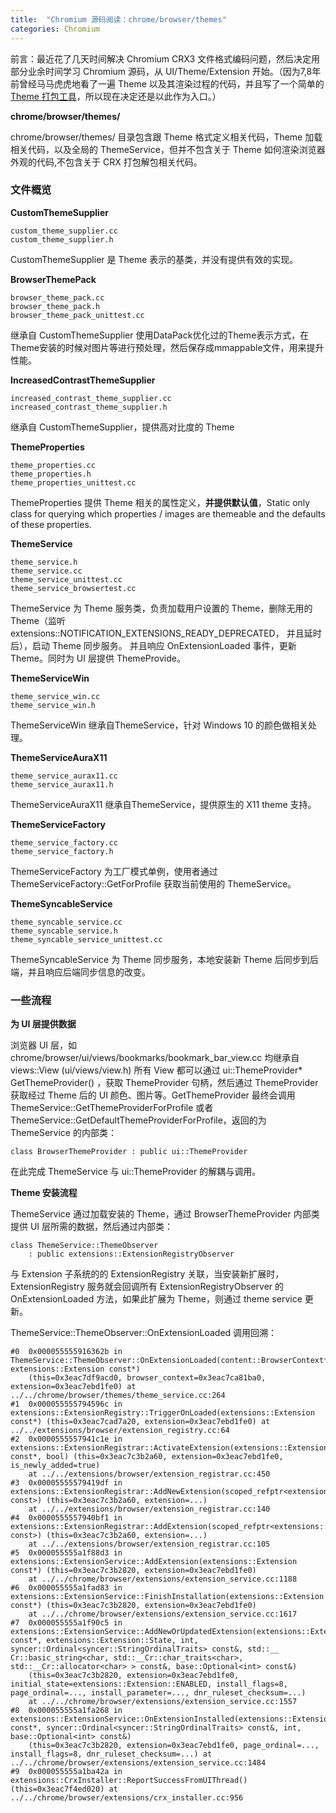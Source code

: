 ```yaml
---
title:  "Chromium 源码阅读：chrome/browser/themes"
categories: Chromium
---
```


前言：最近花了几天时间解决 Chromium CRX3 文件格式编码问题，然后决定用部分业余时间学习 Chromium 源码，从 UI/Theme/Extension 开始。（因为7,8年前曾经马马虎虎地看了一遍 Theme 以及其渲染过程的代码，并且写了一个简单的[ Theme 打包工具](https://www.themebeta.com/chrome-theme-creator-online.html)，所以现在决定还是以此作为入口。）

**chrome/browser/themes/**

chrome/browser/themes/ 目录包含跟 Theme 格式定义相关代码，Theme 加载相关代码，以及全局的 ThemeService，但并不包含关于 Theme 如何渲染浏览器外观的代码,不包含关于 CRX 打包解包相关代码。

### 文件概览

**CustomThemeSupplier**
```
custom_theme_supplier.cc
custom_theme_supplier.h
```
CustomThemeSupplier 是 Theme 表示的基类，并没有提供有效的实现。

**BrowserThemePack**
```
browser_theme_pack.cc
browser_theme_pack.h
browser_theme_pack_unittest.cc
```
继承自 CustomThemeSupplier 使用DataPack优化过的Theme表示方式，在Theme安装的时候对图片等进行预处理，然后保存成mmappable文件，用来提升性能。

**IncreasedContrastThemeSupplier**
```
increased_contrast_theme_supplier.cc
increased_contrast_theme_supplier.h
```
继承自 CustomThemeSupplier，提供高对比度的 Theme

**ThemeProperties**
```
theme_properties.cc
theme_properties.h
theme_properties_unittest.cc
```
ThemeProperties 提供 Theme 相关的属性定义，**并提供默认值**，Static only class for querying which properties / images are themeable and the defaults of these properties.

**ThemeService**
```
theme_service.h
theme_service.cc
theme_service_unittest.cc
theme_service_browsertest.cc
```
ThemeService 为 Theme 服务类，负责加载用户设置的 Theme，删除无用的 Theme（监听 extensions::NOTIFICATION_EXTENSIONS_READY_DEPRECATED， 并且延时后），启动 Theme 同步服务。
并且响应 OnExtensionLoaded 事件，更新 Theme。同时为 UI 层提供 ThemeProvide。

**ThemeServiceWin**
```
theme_service_win.cc
theme_service_win.h
```
ThemeServiceWin 继承自ThemeService，针对 Windows 10 的颜色做相关处理。

**ThemeServiceAuraX11**
```
theme_service_aurax11.cc
theme_service_aurax11.h
```
ThemeServiceAuraX11 继承自ThemeService，提供原生的 X11 theme 支持。

**ThemeServiceFactory**
```
theme_service_factory.cc
theme_service_factory.h
```
ThemeServiceFactory 为工厂模式单例，使用者通过 ThemeServiceFactory::GetForProfile 获取当前使用的 ThemeService。

**ThemeSyncableService**
```
theme_syncable_service.cc
theme_syncable_service.h
theme_syncable_service_unittest.cc
```
ThemeSyncableService 为 Theme 同步服务，本地安装新 Theme 后同步到后端，并且响应后端同步信息的改变。


### 一些流程

**为 UI 层提供数据**

浏览器 UI 层，如 chrome/browser/ui/views/bookmarks/bookmark_bar_view.cc 均继承自 views::View (ui/views/view.h) 所有 View 都可以通过 ui::ThemeProvider* GetThemeProvider() ，获取 ThemeProvider 句柄，然后通过 ThemeProvider 获取经过 Theme 后的 UI 颜色、图片等。GetThemeProvider 最终会调用 ThemeService::GetThemeProviderForProfile 或者 ThemeService::GetDefaultThemeProviderForProfile，返回的为 ThemeService 的内部类： 
```
class BrowserThemeProvider : public ui::ThemeProvider
```
在此完成 ThemeService 与 ui::ThemeProvider 的解耦与调用。

**Theme 安装流程**

ThemeService 通过加载安装的 Theme，通过 BrowserThemeProvider 内部类提供 UI 层所需的数据，然后通过内部类：
```
class ThemeService::ThemeObserver
    : public extensions::ExtensionRegistryObserver
```
与 Extension 子系统的的 ExtensionRegistry 关联，当安装新扩展时，ExtensionRegistry 服务就会回调所有 ExtensionRegistryObserver 的 OnExtensionLoaded 方法，如果此扩展为 Theme，则通过 theme service 更新。

ThemeService::ThemeObserver::OnExtensionLoaded 调用回溯：

```
#0  0x000055555916362b in ThemeService::ThemeObserver::OnExtensionLoaded(content::BrowserContext*, extensions::Extension const*)
    (this=0x3eac7df9acd0, browser_context=0x3eac7ca81ba0, extension=0x3eac7ebd1fe0) at ../../chrome/browser/themes/theme_service.cc:264
#1  0x000055555794596c in extensions::ExtensionRegistry::TriggerOnLoaded(extensions::Extension const*) (this=0x3eac7cad7a20, extension=0x3eac7ebd1fe0) at ../../extensions/browser/extension_registry.cc:64
#2  0x0000555557941c1e in extensions::ExtensionRegistrar::ActivateExtension(extensions::Extension const*, bool) (this=0x3eac7c3b2a60, extension=0x3eac7ebd1fe0, is_newly_added=true)
    at ../../extensions/browser/extension_registrar.cc:450
#3  0x00005555579419df in extensions::ExtensionRegistrar::AddNewExtension(scoped_refptr<extensions::Extension const>) (this=0x3eac7c3b2a60, extension=...)
    at ../../extensions/browser/extension_registrar.cc:140
#4  0x0000555557940bf1 in extensions::ExtensionRegistrar::AddExtension(scoped_refptr<extensions::Extension const>) (this=0x3eac7c3b2a60, extension=...)
    at ../../extensions/browser/extension_registrar.cc:105
#5  0x000055555a1f88d3 in extensions::ExtensionService::AddExtension(extensions::Extension const*) (this=0x3eac7c3b2820, extension=0x3eac7ebd1fe0)
    at ../../chrome/browser/extensions/extension_service.cc:1188
#6  0x000055555a1fad83 in extensions::ExtensionService::FinishInstallation(extensions::Extension const*) (this=0x3eac7c3b2820, extension=0x3eac7ebd1fe0)
    at ../../chrome/browser/extensions/extension_service.cc:1617
#7  0x000055555a1f90c5 in extensions::ExtensionService::AddNewOrUpdatedExtension(extensions::Extension const*, extensions::Extension::State, int, syncer::Ordinal<syncer::StringOrdinalTraits> const&, std::__
Cr::basic_string<char, std::__Cr::char_traits<char>, std::__Cr::allocator<char> > const&, base::Optional<int> const&)
    (this=0x3eac7c3b2820, extension=0x3eac7ebd1fe0, initial_state=extensions::Extension::ENABLED, install_flags=8, page_ordinal=..., install_parameter=..., dnr_ruleset_checksum=...)
    at ../../chrome/browser/extensions/extension_service.cc:1557
#8  0x000055555a1fa268 in extensions::ExtensionService::OnExtensionInstalled(extensions::Extension const*, syncer::Ordinal<syncer::StringOrdinalTraits> const&, int, base::Optional<int> const&)
    (this=0x3eac7c3b2820, extension=0x3eac7ebd1fe0, page_ordinal=..., install_flags=8, dnr_ruleset_checksum=...) at ../../chrome/browser/extensions/extension_service.cc:1484
#9  0x000055555a1ba42a in extensions::CrxInstaller::ReportSuccessFromUIThread() (this=0x3eac7f4ed020) at ../../chrome/browser/extensions/crx_installer.cc:956

```



